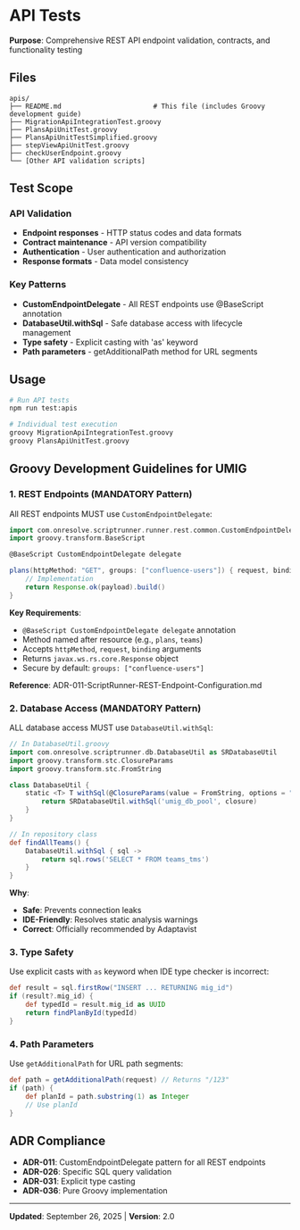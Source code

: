 # API Tests

**Purpose**: Comprehensive REST API endpoint validation, contracts, and functionality testing

## Files

```
apis/
├── README.md                       # This file (includes Groovy development guide)
├── MigrationApiIntegrationTest.groovy
├── PlansApiUnitTest.groovy
├── PlansApiUnitTestSimplified.groovy
├── stepViewApiUnitTest.groovy
├── checkUserEndpoint.groovy
└── [Other API validation scripts]
```

## Test Scope

### API Validation

- **Endpoint responses** - HTTP status codes and data formats
- **Contract maintenance** - API version compatibility
- **Authentication** - User authentication and authorization
- **Response formats** - Data model consistency

### Key Patterns

- **CustomEndpointDelegate** - All REST endpoints use @BaseScript annotation
- **DatabaseUtil.withSql** - Safe database access with lifecycle management
- **Type safety** - Explicit casting with 'as' keyword
- **Path parameters** - getAdditionalPath method for URL segments

## Usage

```bash
# Run API tests
npm run test:apis

# Individual test execution
groovy MigrationApiIntegrationTest.groovy
groovy PlansApiUnitTest.groovy
```

## Groovy Development Guidelines for UMIG

### 1. REST Endpoints (MANDATORY Pattern)

All REST endpoints MUST use `CustomEndpointDelegate`:

```groovy
import com.onresolve.scriptrunner.runner.rest.common.CustomEndpointDelegate
import groovy.transform.BaseScript

@BaseScript CustomEndpointDelegate delegate

plans(httpMethod: "GET", groups: ["confluence-users"]) { request, binding ->
    // Implementation
    return Response.ok(payload).build()
}
```

**Key Requirements**:

- `@BaseScript CustomEndpointDelegate delegate` annotation
- Method named after resource (e.g., `plans`, `teams`)
- Accepts `httpMethod`, `request`, `binding` arguments
- Returns `javax.ws.rs.core.Response` object
- Secure by default: `groups: ["confluence-users"]`

**Reference**: ADR-011-ScriptRunner-REST-Endpoint-Configuration.md

### 2. Database Access (MANDATORY Pattern)

ALL database access MUST use `DatabaseUtil.withSql`:

```groovy
// In DatabaseUtil.groovy
import com.onresolve.scriptrunner.db.DatabaseUtil as SRDatabaseUtil
import groovy.transform.stc.ClosureParams
import groovy.transform.stc.FromString

class DatabaseUtil {
    static <T> T withSql(@ClosureParams(value = FromString, options = "groovy.sql.Sql") Closure<T> closure) {
        return SRDatabaseUtil.withSql('umig_db_pool', closure)
    }
}

// In repository class
def findAllTeams() {
    DatabaseUtil.withSql { sql ->
        return sql.rows('SELECT * FROM teams_tms')
    }
}
```

**Why**:

- **Safe**: Prevents connection leaks
- **IDE-Friendly**: Resolves static analysis warnings
- **Correct**: Officially recommended by Adaptavist

### 3. Type Safety

Use explicit casts with `as` keyword when IDE type checker is incorrect:

```groovy
def result = sql.firstRow("INSERT ... RETURNING mig_id")
if (result?.mig_id) {
    def typedId = result.mig_id as UUID
    return findPlanById(typedId)
}
```

### 4. Path Parameters

Use `getAdditionalPath` for URL path segments:

```groovy
def path = getAdditionalPath(request) // Returns "/123"
if (path) {
    def planId = path.substring(1) as Integer
    // Use planId
}
```

## ADR Compliance

- **ADR-011**: CustomEndpointDelegate pattern for all REST endpoints
- **ADR-026**: Specific SQL query validation
- **ADR-031**: Explicit type casting
- **ADR-036**: Pure Groovy implementation

---

**Updated**: September 26, 2025 | **Version**: 2.0
